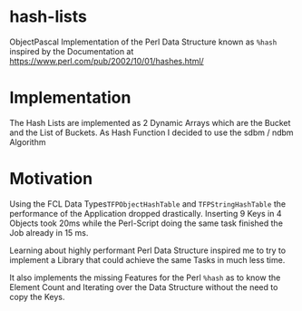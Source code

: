 # hash-lists
ObjectPascal Implementation of the Perl Data Structure known as `%hash` inspired by the Documentation at 
https://www.perl.com/pub/2002/10/01/hashes.html/

# Implementation
The Hash Lists are implemented as 2 Dynamic Arrays which are the Bucket and the List of Buckets.
As Hash Function I decided to use the sdbm / ndbm Algorithm

# Motivation
Using the FCL Data Types`TFPObjectHashTable` and `TFPStringHashTable` the performance of the Application dropped drastically.
Inserting 9 Keys in 4 Objects took 20ms while the Perl-Script doing the same task finished the Job already in 15 ms.

Learning about highly performant Perl Data Structure inspired me to try to implement a Library that could achieve the same Tasks in much less time.

It also implements the missing Features for the Perl `%hash` as to know the Element Count and Iterating over the Data Structure without the need to copy the Keys.
